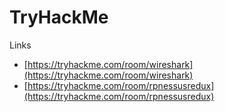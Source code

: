 # TryHackMe

Links

- [https://tryhackme.com/room/wireshark](https://tryhackme.com/room/wireshark)
- [https://tryhackme.com/room/rpnessusredux](https://tryhackme.com/room/rpnessusredux)
